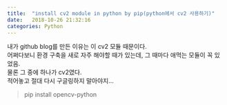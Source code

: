 ```yaml
---
title:  "install cv2 module in python by pip(python에서 cv2 사용하기)"
date:   2018-10-26 21:32:16
categories: Python
---
```



내가 github blog를 만든 이유는 이 cv2 모듈 때문이다.  
어쩌다보니 환경 구축을 새로 자주 해야할 때가 있는데, 그 때마다 애먹는 모듈이 꼭 있었음.  
물론 그 중에 하나가 cv2였다.  
적어놓고 절대 다시 구글링하지 말아야지...  

>  pip install opencv-python
